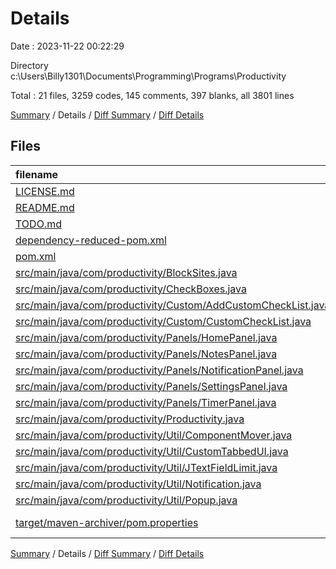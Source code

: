 # Details

Date : 2023-11-22 00:22:29

Directory c:\\Users\\Billy1301\\Documents\\Programming\\Programs\\Productivity

Total : 21 files,  3259 codes, 145 comments, 397 blanks, all 3801 lines

[Summary](results.md) / Details / [Diff Summary](diff.md) / [Diff Details](diff-details.md)

## Files
| filename | language | code | comment | blank | total |
| :--- | :--- | ---: | ---: | ---: | ---: |
| [LICENSE.md](/LICENSE.md) | Markdown | 17 | 0 | 5 | 22 |
| [README.md](/README.md) | Markdown | 48 | 0 | 21 | 69 |
| [TODO.md](/TODO.md) | Markdown | 84 | 0 | 4 | 88 |
| [dependency-reduced-pom.xml](/dependency-reduced-pom.xml) | XML | 45 | 0 | 1 | 46 |
| [pom.xml](/pom.xml) | XML | 69 | 0 | 14 | 83 |
| [src/main/java/com/productivity/BlockSites.java](/src/main/java/com/productivity/BlockSites.java) | Java | 186 | 0 | 24 | 210 |
| [src/main/java/com/productivity/CheckBoxes.java](/src/main/java/com/productivity/CheckBoxes.java) | Java | 352 | 2 | 27 | 381 |
| [src/main/java/com/productivity/Custom/AddCustomCheckList.java](/src/main/java/com/productivity/Custom/AddCustomCheckList.java) | Java | 199 | 0 | 23 | 222 |
| [src/main/java/com/productivity/Custom/CustomCheckList.java](/src/main/java/com/productivity/Custom/CustomCheckList.java) | Java | 90 | 7 | 24 | 121 |
| [src/main/java/com/productivity/Panels/HomePanel.java](/src/main/java/com/productivity/Panels/HomePanel.java) | Java | 73 | 0 | 14 | 87 |
| [src/main/java/com/productivity/Panels/NotesPanel.java](/src/main/java/com/productivity/Panels/NotesPanel.java) | Java | 139 | 0 | 19 | 158 |
| [src/main/java/com/productivity/Panels/NotificationPanel.java](/src/main/java/com/productivity/Panels/NotificationPanel.java) | Java | 406 | 1 | 44 | 451 |
| [src/main/java/com/productivity/Panels/SettingsPanel.java](/src/main/java/com/productivity/Panels/SettingsPanel.java) | Java | 506 | 6 | 37 | 549 |
| [src/main/java/com/productivity/Panels/TimerPanel.java](/src/main/java/com/productivity/Panels/TimerPanel.java) | Java | 281 | 0 | 16 | 297 |
| [src/main/java/com/productivity/Productivity.java](/src/main/java/com/productivity/Productivity.java) | Java | 458 | 5 | 50 | 513 |
| [src/main/java/com/productivity/Util/ComponentMover.java](/src/main/java/com/productivity/Util/ComponentMover.java) | Java | 168 | 120 | 42 | 330 |
| [src/main/java/com/productivity/Util/CustomTabbedUI.java](/src/main/java/com/productivity/Util/CustomTabbedUI.java) | Java | 70 | 2 | 11 | 83 |
| [src/main/java/com/productivity/Util/JTextFieldLimit.java](/src/main/java/com/productivity/Util/JTextFieldLimit.java) | Java | 17 | 0 | 7 | 24 |
| [src/main/java/com/productivity/Util/Notification.java](/src/main/java/com/productivity/Util/Notification.java) | Java | 16 | 0 | 4 | 20 |
| [src/main/java/com/productivity/Util/Popup.java](/src/main/java/com/productivity/Util/Popup.java) | Java | 32 | 0 | 9 | 41 |
| [target/maven-archiver/pom.properties](/target/maven-archiver/pom.properties) | Java Properties | 3 | 2 | 1 | 6 |

[Summary](results.md) / Details / [Diff Summary](diff.md) / [Diff Details](diff-details.md)